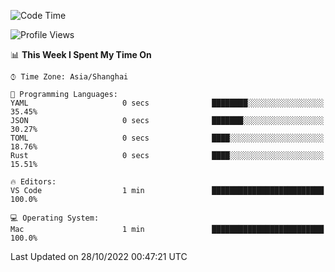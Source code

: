 <!--START_SECTION:waka-->
![Code Time](http://img.shields.io/badge/Code%20Time-1%2C748%20hrs%203%20mins-blue)

![Profile Views](http://img.shields.io/badge/Profile%20Views-9-blue)

📊 **This Week I Spent My Time On** 

```text
⌚︎ Time Zone: Asia/Shanghai

💬 Programming Languages: 
YAML                     0 secs              ████████░░░░░░░░░░░░░░░░░   35.45% 
JSON                     0 secs              ███████░░░░░░░░░░░░░░░░░░   30.27% 
TOML                     0 secs              ████░░░░░░░░░░░░░░░░░░░░░   18.76% 
Rust                     0 secs              ████░░░░░░░░░░░░░░░░░░░░░   15.51%

🔥 Editors: 
VS Code                  1 min               █████████████████████████   100.0%

💻 Operating System: 
Mac                      1 min               █████████████████████████   100.0%

```


 Last Updated on 28/10/2022 00:47:21 UTC
<!--END_SECTION:waka-->

<!--![CodersRank](https://cr-skills-chart-widget.azurewebsites.net/api/api?username=BugenZhao&padding=16&tooltip=true&branding=false&sort-by-score=true&skills=Rust%2C%20Swift%2C%20C%2C%20TypeScript%2C%20Java%2C%20Go%2C%20Dart%2C%20C%2B%2B%2C%20Python%2C%20Assembly%2C%20Shell%2C%20Kotlin)-->
